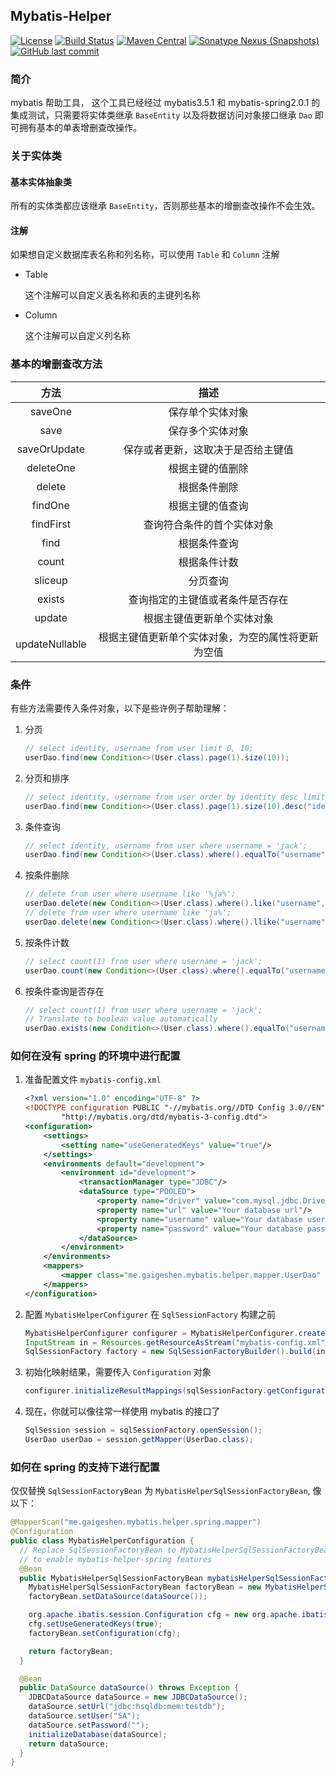 ## Mybatis-Helper

[![License](http://img.shields.io/:license-apache-brightgreen.svg)](http://www.apache.org/licenses/LICENSE-2.0.html)
[![Build Status](https://travis-ci.org/gaigeshen/mybatis-helper.svg?branch=develop)](https://travis-ci.org/gaigeshen/mybatis-helper)
[![Maven Central](https://img.shields.io/maven-central/v/me.gaigeshen.mybatis/mybatis-helper.svg)](http://mvnrepository.com/artifact/me.gaigeshen.mybatis/mybatis-helper)
[![Sonatype Nexus (Snapshots)](https://img.shields.io/nexus/s/https/oss.sonatype.org/me.gaigeshen.mybatis/mybatis-helper.svg)](https://oss.sonatype.org/content/repositories/snapshots/me/gaigeshen/mybatis/mybatis-helper)
[![GitHub last commit](https://img.shields.io/github/last-commit/gaigeshen/mybatis-helper.svg)](https://github.com/gaigeshen/mybatis-helper/commits)

### 简介

mybatis 帮助工具， 这个工具已经经过 mybatis3.5.1 和 mybatis-spring2.0.1 的集成测试，只需要将实体类继承 `BaseEntity` 以及将数据访问对象接口继承 `Dao` 即可拥有基本的单表增删查改操作。

### 关于实体类

#### 基本实体抽象类

所有的实体类都应该继承 `BaseEntity`，否则那些基本的增删查改操作不会生效。

#### 注解

如果想自定义数据库表名称和列名称，可以使用 `Table` 和 `Column` 注解

- Table

  这个注解可以自定义表名称和表的主键列名称

- Column

  这个注解可以自定义列名称

### 基本的增删查改方法

|      方法      |                        描述                        |
| :------------: | :------------------------------------------------: |
|    saveOne     |                  保存单个实体对象                  |
|      save      |                  保存多个实体对象                  |
|  saveOrUpdate  |         保存或者更新，这取决于是否给主键值         |
|   deleteOne    |                  根据主键的值删除                  |
|     delete     |                    根据条件删除                    |
|    findOne     |                  根据主键的值查询                  |
|   findFirst    |             查询符合条件的首个实体对象             |
|      find      |                    根据条件查询                    |
|     count      |                    根据条件计数                    |
|    sliceup     |                      分页查询                      |
|     exists     |          查询指定的主键值或者条件是否存在          |
|     update     |             根据主键值更新单个实体对象             |
| updateNullable | 根据主键值更新单个实体对象，为空的属性将更新为空值 |

### 条件

有些方法需要传入条件对象，以下是些许例子帮助理解：

1. 分页

   ```java
   // select identity, username from user limit 0, 10;
   userDao.find(new Condition<>(User.class).page(1).size(10));
   ```

2. 分页和排序

   ```java
   // select identity, username from user order by identity desc limit 0, 10;
   userDao.find(new Condition<>(User.class).page(1).size(10).desc("identity"));
   ```

3. 条件查询

   ```java
   // select identity, username from user where username = 'jack';
   userDao.find(new Condition<>(User.class).where().equalTo("username","jack").end());
   ```

4. 按条件删除

   ```java
   // delete from user where username like '%ja%';
   userDao.delete(new Condition<>(User.class).where().like("username","ja").end());
   // delete from user where username like 'ja%';
   userDao.delete(new Condition<>(User.class).where().llike("username","ja").end());
   ```

5. 按条件计数

   ```java
   // select count(1) from user where username = 'jack';
   userDao.count(new Condition<>(User.class).where().equalTo("username","jack").end());
   ```

6. 按条件查询是否存在

   ```java
   // select count(1) from user where username = 'jack';
   // Translate to boolean value automatically
   userDao.exists(new Condition<>(User.class).where().equalTo("username","jack").end());
   ```

### 如何在没有 spring 的环境中进行配置

1. 准备配置文件 `mybatis-config.xml`

   ```xml
   <?xml version="1.0" encoding="UTF-8" ?>
   <!DOCTYPE configuration PUBLIC "-//mybatis.org//DTD Config 3.0//EN"
           "http://mybatis.org/dtd/mybatis-3-config.dtd">
   <configuration>
       <settings>
           <setting name="useGeneratedKeys" value="true"/>
       </settings>
       <environments default="development">
           <environment id="development">
               <transactionManager type="JDBC"/>
               <dataSource type="POOLED">
                   <property name="driver" value="com.mysql.jdbc.Driver"/>
                   <property name="url" value="Your database url"/>
                   <property name="username" value="Your database username"/>
                   <property name="password" value="Your database password"/>
               </dataSource>
           </environment>
       </environments>
       <mappers>
           <mapper class="me.gaigeshen.mybatis.helper.mapper.UserDao" />
       </mappers>
   </configuration>
   ```

2. 配置 `MybatisHelperConfigurer` 在 `SqlSessionFactory` 构建之前

   ```java
   MybatisHelperConfigurer configurer = MybatisHelperConfigurer.create().configure();
   InputStream in = Resources.getResourceAsStream("mybatis-config.xml");
   SqlSessionFactory factory = new SqlSessionFactoryBuilder().build(in);
   ```

3. 初始化映射结果，需要传入 `Configuration` 对象

   ```java
   configurer.initializeResultMappings(sqlSessionFactory.getConfiguration());
   ```

4. 现在，你就可以像往常一样使用 mybatis 的接口了

   ```java
   SqlSession session = sqlSessionFactory.openSession();
   UserDao userDao = session.getMapper(UserDao.class);
   ```

### 如何在 spring 的支持下进行配置

仅仅替换 `SqlSessionFactoryBean` 为 `MybatisHelperSqlSessionFactoryBean`, 像以下：

```java
@MapperScan("me.gaigeshen.mybatis.helper.spring.mapper")
@Configuration
public class MybatisHelperConfiguration {
  // Replace SqlSessionFactoryBean to MybatisHelperSqlSessionFactoryBean
  // to enable mybatis-helper-spring features
  @Bean
  public MybatisHelperSqlSessionFactoryBean mybatisHelperSqlSessionFactoryBean() throws Exception {
    MybatisHelperSqlSessionFactoryBean factoryBean = new MybatisHelperSqlSessionFactoryBean();
    factoryBean.setDataSource(dataSource());

    org.apache.ibatis.session.Configuration cfg = new org.apache.ibatis.session.Configuration();
    cfg.setUseGeneratedKeys(true);
    factoryBean.setConfiguration(cfg);

    return factoryBean;
  }

  @Bean
  public DataSource dataSource() throws Exception {
    JDBCDataSource dataSource = new JDBCDataSource();
    dataSource.setUrl("jdbc:hsqldb:mem:testdb");
    dataSource.setUser("SA");
    dataSource.setPassword("");
    initializeDatabase(dataSource);
    return dataSource;
  }
}
```

